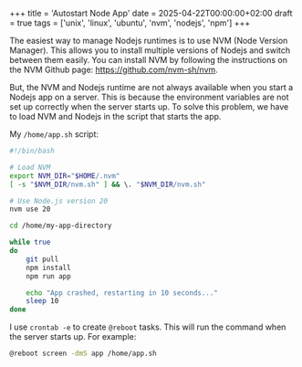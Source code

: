 +++
title = 'Autostart Node App'
date = 2025-04-22T00:00:00+02:00
draft = true
tags = ['unix', 'linux', 'ubuntu', 'nvm', 'nodejs', 'npm']
+++

The easiest way to manage Nodejs runtimes is to use NVM (Node Version Manager). This allows you to install multiple versions of Nodejs and switch between them easily. You can install NVM by following the instructions on the NVM Github page: <https://github.com/nvm-sh/nvm>.

But, the NVM and Nodejs runtime are not always available when you start a Nodejs app on a server. This is because the environment variables are not set up correctly when the server starts up. To solve this problem, we have to load NVM and Nodejs in the script that starts the app.

My `/home/app.sh` script:

```bash
#!/bin/bash

# Load NVM
export NVM_DIR="$HOME/.nvm"
[ -s "$NVM_DIR/nvm.sh" ] && \. "$NVM_DIR/nvm.sh"

# Use Node.js version 20
nvm use 20

cd /home/my-app-directory

while true
do
    git pull
    npm install
    npm run app

    echo "App crashed, restarting in 10 seconds..."
    sleep 10
done
```

I use `crontab -e` to create `@reboot` tasks. This will run the command when the server starts up. For example:

```bash
@reboot screen -dmS app /home/app.sh
```
